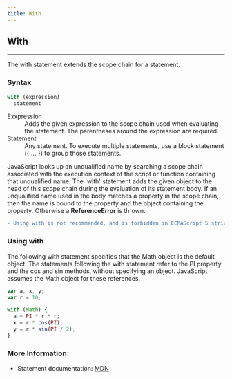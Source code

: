 ```yaml
---
title: With
---
```

## With
***
The with statement extends the scope chain for a statement.

### Syntax

```javascript
with (expression)
  statement
```
  
<dl>
  <dt>Exxpression</dt>
  <dd>Adds the given expression to the scope chain used when evaluating the statement. The parentheses around the expression are required.</dd>

  <dt>Statement</dt>
  <dd>Any statement. To execute multiple statements, use a block statement ({ ... }) to group those statements.</dd>
</dl>

JavaScript looks up an unqualified name by searching a scope chain associated with the execution context of the script or function containing that unqualified name. The 'with' statement adds the given object to the head of this scope chain during the evaluation of its statement body. If an unqualified name used in the body matches a property in the scope chain, then the name is bound to the property and the object containing the property. Otherwise a **ReferenceError** is thrown.

```diff
- Using with is not recommended, and is forbidden in ECMAScript 5 strict mode. The recommended alternative is to assign the object whose properties you want to access to a temporary variable.
```

### Using with

The following with statement specifies that the Math object is the default object. The statements following the with statement refer to the PI property and the cos and sin methods, without specifying an object. JavaScript assumes the Math object for these references.

```javascript
var a, x, y;
var r = 10;

with (Math) {
  a = PI * r * r;
  x = r * cos(PI);
  y = r * sin(PI / 2);
}
```

### More Information:
- Statement documentation: [MDN](https://developer.mozilla.org/en-US/docs/Web/JavaScript/Reference/Statements/with)


